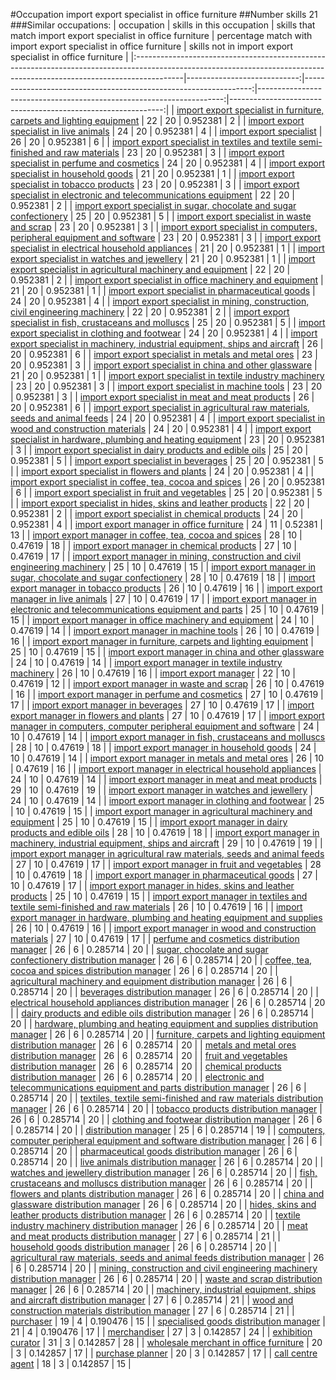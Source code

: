 #Occupation import export specialist in office furniture
##Number skills 21
###Similar occupations:
| occupation                                                                                                                                                              |   skills in this occupation |   skills that match import export specialist in office furniture |   percentage match with import export specialist in office furniture |   skills not in import export specialist in office furniture |
|:------------------------------------------------------------------------------------------------------------------------------------------------------------------------|----------------------------:|-----------------------------------------------------------------:|---------------------------------------------------------------------:|-------------------------------------------------------------:|
| [import export specialist in furniture, carpets and lighting equipment](import_export_specialist_in_furniture,_carpets_and_lighting_equipment.md)                       |                          22 |                                                               20 |                                                             0.952381 |                                                            2 |
| [import export specialist in live animals](import_export_specialist_in_live_animals.md)                                                                                 |                          24 |                                                               20 |                                                             0.952381 |                                                            4 |
| [import export specialist](import_export_specialist.md)                                                                                                                 |                          26 |                                                               20 |                                                             0.952381 |                                                            6 |
| [import export specialist in textiles and textile semi-finished and raw materials](import_export_specialist_in_textiles_and_textile_semi-finished_and_raw_materials.md) |                          23 |                                                               20 |                                                             0.952381 |                                                            3 |
| [import export specialist in perfume and cosmetics](import_export_specialist_in_perfume_and_cosmetics.md)                                                               |                          24 |                                                               20 |                                                             0.952381 |                                                            4 |
| [import export specialist in household goods](import_export_specialist_in_household_goods.md)                                                                           |                          21 |                                                               20 |                                                             0.952381 |                                                            1 |
| [import export specialist in tobacco products](import_export_specialist_in_tobacco_products.md)                                                                         |                          23 |                                                               20 |                                                             0.952381 |                                                            3 |
| [import export specialist in electronic and telecommunications equipment](import_export_specialist_in_electronic_and_telecommunications_equipment.md)                   |                          22 |                                                               20 |                                                             0.952381 |                                                            2 |
| [import export specialist in sugar, chocolate and sugar confectionery](import_export_specialist_in_sugar,_chocolate_and_sugar_confectionery.md)                         |                          25 |                                                               20 |                                                             0.952381 |                                                            5 |
| [import export specialist in waste and scrap](import_export_specialist_in_waste_and_scrap.md)                                                                           |                          23 |                                                               20 |                                                             0.952381 |                                                            3 |
| [import export specialist in computers, peripheral equipment and software](import_export_specialist_in_computers,_peripheral_equipment_and_software.md)                 |                          23 |                                                               20 |                                                             0.952381 |                                                            3 |
| [import export specialist in electrical household appliances](import_export_specialist_in_electrical_household_appliances.md)                                           |                          21 |                                                               20 |                                                             0.952381 |                                                            1 |
| [import export specialist in watches and jewellery](import_export_specialist_in_watches_and_jewellery.md)                                                               |                          21 |                                                               20 |                                                             0.952381 |                                                            1 |
| [import export specialist in agricultural machinery and equipment](import_export_specialist_in_agricultural_machinery_and_equipment.md)                                 |                          22 |                                                               20 |                                                             0.952381 |                                                            2 |
| [import export specialist in office machinery and equipment](import_export_specialist_in_office_machinery_and_equipment.md)                                             |                          21 |                                                               20 |                                                             0.952381 |                                                            1 |
| [import export specialist in pharmaceutical goods](import_export_specialist_in_pharmaceutical_goods.md)                                                                 |                          24 |                                                               20 |                                                             0.952381 |                                                            4 |
| [import export specialist in mining, construction, civil engineering machinery](import_export_specialist_in_mining,_construction,_civil_engineering_machinery.md)       |                          22 |                                                               20 |                                                             0.952381 |                                                            2 |
| [import export specialist in  fish, crustaceans and molluscs](import_export_specialist_in__fish,_crustaceans_and_molluscs.md)                                           |                          25 |                                                               20 |                                                             0.952381 |                                                            5 |
| [import export specialist in clothing and footwear](import_export_specialist_in_clothing_and_footwear.md)                                                               |                          24 |                                                               20 |                                                             0.952381 |                                                            4 |
| [import export specialist in machinery, industrial equipment, ships and aircraft](import_export_specialist_in_machinery,_industrial_equipment,_ships_and_aircraft.md)   |                          26 |                                                               20 |                                                             0.952381 |                                                            6 |
| [import export specialist in metals and metal ores](import_export_specialist_in_metals_and_metal_ores.md)                                                               |                          23 |                                                               20 |                                                             0.952381 |                                                            3 |
| [import export specialist in china and other glassware](import_export_specialist_in_china_and_other_glassware.md)                                                       |                          21 |                                                               20 |                                                             0.952381 |                                                            1 |
| [import export specialist in textile industry machinery](import_export_specialist_in_textile_industry_machinery.md)                                                     |                          23 |                                                               20 |                                                             0.952381 |                                                            3 |
| [import export specialist in machine tools](import_export_specialist_in_machine_tools.md)                                                                               |                          23 |                                                               20 |                                                             0.952381 |                                                            3 |
| [import export specialist in meat and meat products](import_export_specialist_in_meat_and_meat_products.md)                                                             |                          26 |                                                               20 |                                                             0.952381 |                                                            6 |
| [import export specialist in agricultural raw materials, seeds and animal feeds](import_export_specialist_in_agricultural_raw_materials,_seeds_and_animal_feeds.md)     |                          24 |                                                               20 |                                                             0.952381 |                                                            4 |
| [import export specialist in wood and construction materials](import_export_specialist_in_wood_and_construction_materials.md)                                           |                          24 |                                                               20 |                                                             0.952381 |                                                            4 |
| [import export specialist in hardware, plumbing and heating equipment](import_export_specialist_in_hardware,_plumbing_and_heating_equipment.md)                         |                          23 |                                                               20 |                                                             0.952381 |                                                            3 |
| [import export specialist in dairy products and edible oils](import_export_specialist_in_dairy_products_and_edible_oils.md)                                             |                          25 |                                                               20 |                                                             0.952381 |                                                            5 |
| [import export specialist in beverages](import_export_specialist_in_beverages.md)                                                                                       |                          25 |                                                               20 |                                                             0.952381 |                                                            5 |
| [import export specialist in flowers and plants](import_export_specialist_in_flowers_and_plants.md)                                                                     |                          24 |                                                               20 |                                                             0.952381 |                                                            4 |
| [import export specialist in coffee, tea, cocoa and spices](import_export_specialist_in_coffee,_tea,_cocoa_and_spices.md)                                               |                          26 |                                                               20 |                                                             0.952381 |                                                            6 |
| [import export specialist in fruit and vegetables](import_export_specialist_in_fruit_and_vegetables.md)                                                                 |                          25 |                                                               20 |                                                             0.952381 |                                                            5 |
| [import export specialist in hides, skins and leather products](import_export_specialist_in_hides,_skins_and_leather_products.md)                                       |                          22 |                                                               20 |                                                             0.952381 |                                                            2 |
| [import export specialist in chemical products](import_export_specialist_in_chemical_products.md)                                                                       |                          24 |                                                               20 |                                                             0.952381 |                                                            4 |
| [import export manager in office furniture](import_export_manager_in_office_furniture.md)                                                                               |                          24 |                                                               11 |                                                             0.52381  |                                                           13 |
| [import export manager in coffee, tea, cocoa and spices](import_export_manager_in_coffee,_tea,_cocoa_and_spices.md)                                                     |                          28 |                                                               10 |                                                             0.47619  |                                                           18 |
| [import export manager in chemical products](import_export_manager_in_chemical_products.md)                                                                             |                          27 |                                                               10 |                                                             0.47619  |                                                           17 |
| [import export manager in mining, construction and civil engineering machinery](import_export_manager_in_mining,_construction_and_civil_engineering_machinery.md)       |                          25 |                                                               10 |                                                             0.47619  |                                                           15 |
| [import export manager in sugar, chocolate and sugar confectionery](import_export_manager_in_sugar,_chocolate_and_sugar_confectionery.md)                               |                          28 |                                                               10 |                                                             0.47619  |                                                           18 |
| [import export manager in tobacco products](import_export_manager_in_tobacco_products.md)                                                                               |                          26 |                                                               10 |                                                             0.47619  |                                                           16 |
| [import export manager in live animals](import_export_manager_in_live_animals.md)                                                                                       |                          27 |                                                               10 |                                                             0.47619  |                                                           17 |
| [import export manager in electronic and telecommunications equipment and parts](import_export_manager_in_electronic_and_telecommunications_equipment_and_parts.md)     |                          25 |                                                               10 |                                                             0.47619  |                                                           15 |
| [import export manager in office machinery and equipment](import_export_manager_in_office_machinery_and_equipment.md)                                                   |                          24 |                                                               10 |                                                             0.47619  |                                                           14 |
| [import export manager in machine tools](import_export_manager_in_machine_tools.md)                                                                                     |                          26 |                                                               10 |                                                             0.47619  |                                                           16 |
| [import export manager in furniture, carpets and lighting equipment](import_export_manager_in_furniture,_carpets_and_lighting_equipment.md)                             |                          25 |                                                               10 |                                                             0.47619  |                                                           15 |
| [import export manager in china and other glassware](import_export_manager_in_china_and_other_glassware.md)                                                             |                          24 |                                                               10 |                                                             0.47619  |                                                           14 |
| [import export manager in textile industry machinery](import_export_manager_in_textile_industry_machinery.md)                                                           |                          26 |                                                               10 |                                                             0.47619  |                                                           16 |
| [import export manager](import_export_manager.md)                                                                                                                       |                          22 |                                                               10 |                                                             0.47619  |                                                           12 |
| [import export manager in waste and scrap](import_export_manager_in_waste_and_scrap.md)                                                                                 |                          26 |                                                               10 |                                                             0.47619  |                                                           16 |
| [import export manager in perfume and cosmetics](import_export_manager_in_perfume_and_cosmetics.md)                                                                     |                          27 |                                                               10 |                                                             0.47619  |                                                           17 |
| [import export manager in beverages](import_export_manager_in_beverages.md)                                                                                             |                          27 |                                                               10 |                                                             0.47619  |                                                           17 |
| [import export manager in flowers and plants](import_export_manager_in_flowers_and_plants.md)                                                                           |                          27 |                                                               10 |                                                             0.47619  |                                                           17 |
| [import export manager in computers, computer peripheral equipment and software](import_export_manager_in_computers,_computer_peripheral_equipment_and_software.md)     |                          24 |                                                               10 |                                                             0.47619  |                                                           14 |
| [import export manager in fish, crustaceans and molluscs](import_export_manager_in_fish,_crustaceans_and_molluscs.md)                                                   |                          28 |                                                               10 |                                                             0.47619  |                                                           18 |
| [import export manager in household goods](import_export_manager_in_household_goods.md)                                                                                 |                          24 |                                                               10 |                                                             0.47619  |                                                           14 |
| [import export manager in metals and metal ores](import_export_manager_in_metals_and_metal_ores.md)                                                                     |                          26 |                                                               10 |                                                             0.47619  |                                                           16 |
| [import export manager in electrical household appliances](import_export_manager_in_electrical_household_appliances.md)                                                 |                          24 |                                                               10 |                                                             0.47619  |                                                           14 |
| [import export manager in meat and meat products](import_export_manager_in_meat_and_meat_products.md)                                                                   |                          29 |                                                               10 |                                                             0.47619  |                                                           19 |
| [import export manager in watches and jewellery](import_export_manager_in_watches_and_jewellery.md)                                                                     |                          24 |                                                               10 |                                                             0.47619  |                                                           14 |
| [import export manager in clothing and footwear](import_export_manager_in_clothing_and_footwear.md)                                                                     |                          25 |                                                               10 |                                                             0.47619  |                                                           15 |
| [import export manager in agricultural machinery and equipment](import_export_manager_in_agricultural_machinery_and_equipment.md)                                       |                          25 |                                                               10 |                                                             0.47619  |                                                           15 |
| [import export manager in dairy products and edible oils](import_export_manager_in_dairy_products_and_edible_oils.md)                                                   |                          28 |                                                               10 |                                                             0.47619  |                                                           18 |
| [import export manager in machinery, industrial equipment, ships and aircraft](import_export_manager_in_machinery,_industrial_equipment,_ships_and_aircraft.md)         |                          29 |                                                               10 |                                                             0.47619  |                                                           19 |
| [import export manager in agricultural raw materials, seeds and animal feeds](import_export_manager_in_agricultural_raw_materials,_seeds_and_animal_feeds.md)           |                          27 |                                                               10 |                                                             0.47619  |                                                           17 |
| [import export manager in fruit and vegetables](import_export_manager_in_fruit_and_vegetables.md)                                                                       |                          28 |                                                               10 |                                                             0.47619  |                                                           18 |
| [import export manager in pharmaceutical goods](import_export_manager_in_pharmaceutical_goods.md)                                                                       |                          27 |                                                               10 |                                                             0.47619  |                                                           17 |
| [import export manager in hides, skins and leather products](import_export_manager_in_hides,_skins_and_leather_products.md)                                             |                          25 |                                                               10 |                                                             0.47619  |                                                           15 |
| [import export manager in textiles and textile semi-finished and raw materials](import_export_manager_in_textiles_and_textile_semi-finished_and_raw_materials.md)       |                          26 |                                                               10 |                                                             0.47619  |                                                           16 |
| [import export manager in hardware, plumbing and heating equipment and supplies](import_export_manager_in_hardware,_plumbing_and_heating_equipment_and_supplies.md)     |                          26 |                                                               10 |                                                             0.47619  |                                                           16 |
| [import export manager in wood and construction materials](import_export_manager_in_wood_and_construction_materials.md)                                                 |                          27 |                                                               10 |                                                             0.47619  |                                                           17 |
| [perfume and cosmetics distribution manager](perfume_and_cosmetics_distribution_manager.md)                                                                             |                          26 |                                                                6 |                                                             0.285714 |                                                           20 |
| [sugar, chocolate and sugar confectionery distribution manager](sugar,_chocolate_and_sugar_confectionery_distribution_manager.md)                                       |                          26 |                                                                6 |                                                             0.285714 |                                                           20 |
| [coffee, tea, cocoa and spices distribution manager](coffee,_tea,_cocoa_and_spices_distribution_manager.md)                                                             |                          26 |                                                                6 |                                                             0.285714 |                                                           20 |
| [agricultural machinery and equipment distribution manager](agricultural_machinery_and_equipment_distribution_manager.md)                                               |                          26 |                                                                6 |                                                             0.285714 |                                                           20 |
| [beverages distribution manager](beverages_distribution_manager.md)                                                                                                     |                          26 |                                                                6 |                                                             0.285714 |                                                           20 |
| [electrical household appliances distribution manager](electrical_household_appliances_distribution_manager.md)                                                         |                          26 |                                                                6 |                                                             0.285714 |                                                           20 |
| [dairy products and edible oils distribution manager](dairy_products_and_edible_oils_distribution_manager.md)                                                           |                          26 |                                                                6 |                                                             0.285714 |                                                           20 |
| [hardware, plumbing and heating equipment and supplies distribution manager](hardware,_plumbing_and_heating_equipment_and_supplies_distribution_manager.md)             |                          26 |                                                                6 |                                                             0.285714 |                                                           20 |
| [furniture, carpets and lighting equipment distribution manager](furniture,_carpets_and_lighting_equipment_distribution_manager.md)                                     |                          26 |                                                                6 |                                                             0.285714 |                                                           20 |
| [metals and metal ores distribution manager](metals_and_metal_ores_distribution_manager.md)                                                                             |                          26 |                                                                6 |                                                             0.285714 |                                                           20 |
| [fruit and vegetables distribution manager](fruit_and_vegetables_distribution_manager.md)                                                                               |                          26 |                                                                6 |                                                             0.285714 |                                                           20 |
| [chemical products distribution manager](chemical_products_distribution_manager.md)                                                                                     |                          26 |                                                                6 |                                                             0.285714 |                                                           20 |
| [electronic and telecommunications equipment and parts distribution manager](electronic_and_telecommunications_equipment_and_parts_distribution_manager.md)             |                          26 |                                                                6 |                                                             0.285714 |                                                           20 |
| [textiles, textile semi-finished and raw materials distribution manager](textiles,_textile_semi-finished_and_raw_materials_distribution_manager.md)                     |                          26 |                                                                6 |                                                             0.285714 |                                                           20 |
| [tobacco products distribution manager](tobacco_products_distribution_manager.md)                                                                                       |                          26 |                                                                6 |                                                             0.285714 |                                                           20 |
| [clothing and footwear distribution manager](clothing_and_footwear_distribution_manager.md)                                                                             |                          26 |                                                                6 |                                                             0.285714 |                                                           20 |
| [distribution manager](distribution_manager.md)                                                                                                                         |                          25 |                                                                6 |                                                             0.285714 |                                                           19 |
| [computers, computer peripheral equipment and software distribution manager](computers,_computer_peripheral_equipment_and_software_distribution_manager.md)             |                          26 |                                                                6 |                                                             0.285714 |                                                           20 |
| [pharmaceutical goods distribution manager](pharmaceutical_goods_distribution_manager.md)                                                                               |                          26 |                                                                6 |                                                             0.285714 |                                                           20 |
| [live animals distribution manager](live_animals_distribution_manager.md)                                                                                               |                          26 |                                                                6 |                                                             0.285714 |                                                           20 |
| [watches and jewellery distribution manager](watches_and_jewellery_distribution_manager.md)                                                                             |                          26 |                                                                6 |                                                             0.285714 |                                                           20 |
| [fish, crustaceans and molluscs distribution manager](fish,_crustaceans_and_molluscs_distribution_manager.md)                                                           |                          26 |                                                                6 |                                                             0.285714 |                                                           20 |
| [flowers and plants distribution manager](flowers_and_plants_distribution_manager.md)                                                                                   |                          26 |                                                                6 |                                                             0.285714 |                                                           20 |
| [china and glassware distribution manager](china_and_glassware_distribution_manager.md)                                                                                 |                          26 |                                                                6 |                                                             0.285714 |                                                           20 |
| [hides, skins and leather products distribution manager](hides,_skins_and_leather_products_distribution_manager.md)                                                     |                          26 |                                                                6 |                                                             0.285714 |                                                           20 |
| [textile industry machinery distribution manager](textile_industry_machinery_distribution_manager.md)                                                                   |                          26 |                                                                6 |                                                             0.285714 |                                                           20 |
| [meat and meat products distribution manager](meat_and_meat_products_distribution_manager.md)                                                                           |                          27 |                                                                6 |                                                             0.285714 |                                                           21 |
| [household goods distribution manager](household_goods_distribution_manager.md)                                                                                         |                          26 |                                                                6 |                                                             0.285714 |                                                           20 |
| [agricultural raw materials, seeds and animal feeds distribution manager](agricultural_raw_materials,_seeds_and_animal_feeds_distribution_manager.md)                   |                          26 |                                                                6 |                                                             0.285714 |                                                           20 |
| [mining, construction and civil engineering machinery distribution manager](mining,_construction_and_civil_engineering_machinery_distribution_manager.md)               |                          26 |                                                                6 |                                                             0.285714 |                                                           20 |
| [waste and scrap distribution manager](waste_and_scrap_distribution_manager.md)                                                                                         |                          26 |                                                                6 |                                                             0.285714 |                                                           20 |
| [machinery, industrial equipment, ships and aircraft distribution manager](machinery,_industrial_equipment,_ships_and_aircraft_distribution_manager.md)                 |                          27 |                                                                6 |                                                             0.285714 |                                                           21 |
| [wood and construction materials distribution manager](wood_and_construction_materials_distribution_manager.md)                                                         |                          27 |                                                                6 |                                                             0.285714 |                                                           21 |
| [purchaser](purchaser.md)                                                                                                                                               |                          19 |                                                                4 |                                                             0.190476 |                                                           15 |
| [specialised goods distribution manager](specialised_goods_distribution_manager.md)                                                                                     |                          21 |                                                                4 |                                                             0.190476 |                                                           17 |
| [merchandiser](merchandiser.md)                                                                                                                                         |                          27 |                                                                3 |                                                             0.142857 |                                                           24 |
| [exhibition curator](exhibition_curator.md)                                                                                                                             |                          31 |                                                                3 |                                                             0.142857 |                                                           28 |
| [wholesale merchant in office furniture](wholesale_merchant_in_office_furniture.md)                                                                                     |                          20 |                                                                3 |                                                             0.142857 |                                                           17 |
| [purchase planner](purchase_planner.md)                                                                                                                                 |                          20 |                                                                3 |                                                             0.142857 |                                                           17 |
| [call centre agent](call_centre_agent.md)                                                                                                                               |                          18 |                                                                3 |                                                             0.142857 |                                                           15 |
